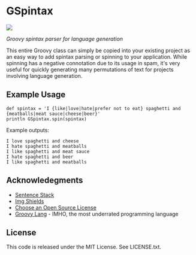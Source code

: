# GSpintax
![](https://img.shields.io/github/issues/oasic/gspintax.svg)

*Groovy spintax parser for language generation*

This entire Groovy class can simply be copied into your existing project as an easy way to add spintax parsing or spinning to your application. While spinning has a negative connotation due to its usage in spam, it's very useful for quickly generating many permutations of text for projects involving language generation. 

## Example Usage

```
def spintax = 'I {like|love|hate|prefer not to eat} spaghetti and {meatballs|meat sauce|cheese|beer}'
println GSpintax.spin(spintax)
```

Example outputs:

```
I love spaghetti and cheese
I hate spaghetti and meatballs
I like spaghetti and meat sauce
I hate spaghetti and beer
I like spaghetti and meatballs
```

## Acknowledegments
* [Sentence Stack](https://sentencestack.com/)
* [Img Shields](https://shields.io)
* [Choose an Open Source License](https://choosealicense.com)
* [Groovy Lang](https://groovy-lang.org/) - IMHO, the most underrated programming language

## License
This code is released under the MIT License. See LICENSE.txt.


